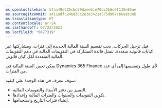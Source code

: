 ```yaml
---
ms.openlocfilehash: 54aa49e325cbc59daee5ce70bc2b6c6f118e86ae
ms.sourcegitcommit: a411adfc246835c2e3e3421a575d907c66eab3eb
ms.translationtype: HT
ms.contentlocale: ar-SA
ms.lasthandoff: 07/22/2021
ms.locfileid: "6677319"
---
```

قبل ترحيل الحركات، يجب تقسيم السنة المالية الجديدة إلى فترات، ومشاركتها عبر كيانات قانونية متعددة. تتمثل فائدة المشاركة في التقويمات المالية في دعم التقويمات المالية المتعددة لكل كيان قانوني. 

يمكن تعيين السنة المالية في Dynamics 365 Finance لأي طول وتقسيمها إلى أي عدد من الفترات. 

سوف تتعرف في هذه الوحدة على كيفية:

- التمييز بين دفتر الأستاذ والتقويمات المالية. 
- تكوين التقويمات والسنوات والفترات المالية وإعدادها.
- إنشاء فترات التاريخ واستخدامها.
